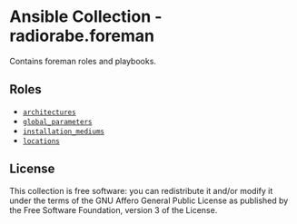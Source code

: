 # Ansible Collection - radiorabe.foreman

Contains foreman roles and playbooks.

## Roles

* [`architectures`](https://github.com/radiorabe/ansible-collection-foreman/tree/main/roles/architectures)
* [`global_parameters`](https://github.com/radiorabe/ansible-collection-foreman/tree/main/roles/global_parameters)
* [`installation_mediums`](https://github.com/radiorabe/ansible-collection-foreman/tree/main/roles/installation_mediums)
* [`locations`](https://github.com/radiorabe/ansible-collection-foreman/tree/main/roles/locations)

## License

This collection is free software: you can redistribute it and/or modify it under the terms of the GNU Affero General Public License as published by the Free Software Foundation, version 3 of the License.
